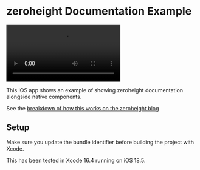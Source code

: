 # zeroheight Documentation Example

![recording of what the app looks like](./example-video.mp4)

This iOS app shows an example of showing zeroheight documentation alongside native components.

See the [breakdown of how this works on the zeroheight blog](https://zeroheight.com/blog/getting-your-zeroheight-documentation-into-ios/)

## Setup

Make sure you update the bundle identifier before building the project with Xcode.

This has been tested in Xcode 16.4 running on iOS 18.5.
